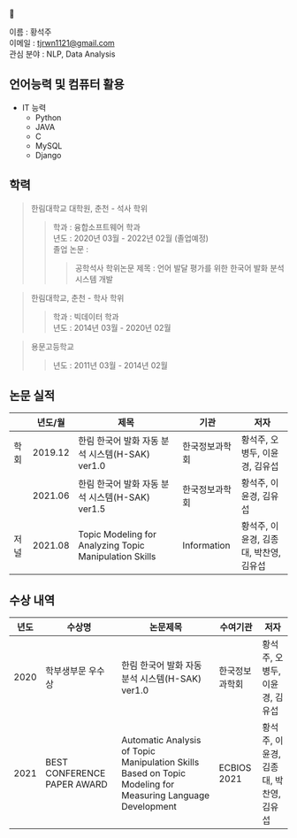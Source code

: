 <!--
**SeokJu-Git/SeokJu-Git** is a ✨ _special_ ✨ repository because its `README.md` (this file) appears on your GitHub profile.
> 
- 🔭 I’m currently working on ...
- 🌱 I’m currently learning ...
- 👯 I’m looking to collaborate on ...
- 🤔 I’m looking for help with ...
- 💬 Ask me about ...
- 📫 How to reach me: ...
- 😄 Pronouns: ...
- ⚡ Fun fact: ...
-->
🌱

이름 : 황석주  
이메일 : tjrwn1121@gmail.com  
관심 분야 : NLP, Data Analysis

## 언어능력 및 컴퓨터 활용
- IT 능력
    - Python
    - JAVA
    - C
    - MySQL
    - Django

## 학력
> 한림대학교 대학원, 춘천 - 석사 학위  
> > 학과 : 융합소프트웨어 학과  
> > 년도 : 2020년 03월 - 2022년 02월 (졸업예정)  
> > 졸업 논문 :  
> > > 공학석사 학위논문 
> > > 제목 : 언어 발달 평가를 위한 한국어 발화 분석 시스템 개발  

> 한림대학교, 춘천 - 학사 학위  
> > 학과 : 빅데이터 학과  
> > 년도 : 2014년 03월 - 2020년 02월  

> 용문고등학교  
> >년도 : 2011년 03월 - 2014년 02월  

## 논문 실적
|| 년도/월 | 제목 | 기관 | 저자 | 
| ------ | ------ | ------ | ------ | ------ |
| 학회 | 2019.12 | 한림 한국어 발화 자동 분석 시스템(H-SAK) ver1.0 | 한국정보과학회 | 황석주, 오병두, 이윤경, 김유섭 |
|| 2021.06 | 한림 한국어 발화 자동 분석 시스템(H-SAK) ver1.5 | 한국정보과학회 | 황석주, 이윤경, 김유섭 |
| 저널 | 2021.08 | Topic Modeling for Analyzing Topic Manipulation Skills | Information | 황석주, 이윤경, 김종대, 박찬영, 김유섭 |

## 수상 내역
| 년도 | 수상명 | 논문제목 | 수여기관 | 저자 | 
| ------ | ------ | ------ | ------ | ------ |
| 2020 | 학부생부문 우수상 | 한림 한국어 발화 자동 분석 시스템(H-SAK) ver1.0 | 한국정보과학회 | 황석주, 오병두, 이윤경, 김유섭 |
| 2021 | BEST CONFERENCE PAPER AWARD | Automatic Analysis of Topic Manipulation Skills Based on Topic Modeling for Measuring Language Development | ECBIOS 2021 | 황석주, 이윤경, 김종대, 박찬영, 김유섭 |
